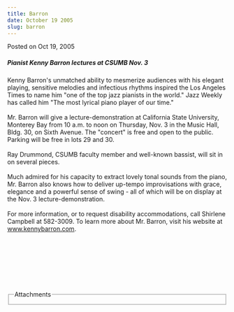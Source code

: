 ```yaml
---
title: Barron
date: October 19 2005
slug: barron
---
```


 



<span class="date">Posted on Oct 19, 2005    </span>
<h5>Pianist Kenny Barron lectures at CSUMB Nov. 3</h5>
<p>Kenny Barron&apos;s unmatched ability to mesmerize audiences with his
elegant playing, sensitive melodies and infectious rhythms inspired
the Los Angeles Times to name him &quot;one of the top jazz pianists in
the world.&quot; Jazz Weekly has called him &quot;The most lyrical piano
player of our time.&quot;<br>
<br>
Mr. Barron will give a lecture-demonstration at California State
University, Monterey Bay from 10 a.m. to noon on Thursday, Nov. 3
in the Music Hall, Bldg. 30, on Sixth Avenue. The &quot;concert&quot; is free
and open to the public. Parking will be free in lots 29 and
30.<br>
<br>
Ray Drummond, CSUMB faculty member and well-known bassist, will sit
in on several pieces.<br>
<br>
Much admired for his capacity to extract lovely tonal sounds from
the piano, Mr. Barron also knows how to deliver up-tempo
improvisations with grace, elegance and a powerful sense of swing -
all of which will be on display at the Nov. 3
lecture-demonstration.<br>
<br>
For more information, or to request disability accommodations, call
Shirlene Campbell at 582-3009. To learn more about Mr. Barron,
visit his website at <a href="https://www.kennybarron.com" rel="nofollow">www.kennybarron.com</a>.</br></br></br></br></br></br></br></br></p>
<fieldset class="fieldgroup group-attachments">
<legend>Attachments</legend>
<div class="field field-type-emvideo field-field-attach-video">
<div class="field-items">
<div class="field-item odd">
<div class="emvideo emvideo-video emvideo-"/>
</div>
</div>
</div>
</fieldset>





 
